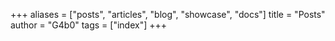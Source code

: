 +++
aliases = ["posts", "articles", "blog", "showcase", "docs"]
title = "Posts"
author = "G4b0"
tags = ["index"]
+++
